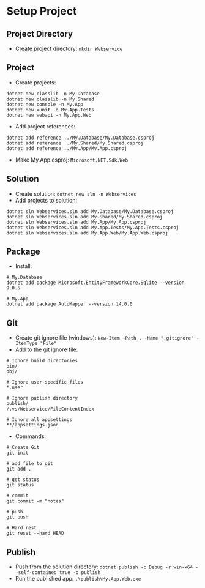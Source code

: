 # Setup Project

## Project Directory
* Create project directory: `mkdir Webservice`

## Project
* Create projects:
```
dotnet new classlib -n My.Database
dotnet new classlib -n My.Shared
dotnet new console -n My.App
dotnet new xunit -o My.App.Tests
dotnet new webapi -n My.App.Web
```
* Add project references:
```
dotnet add reference ../My.Database/My.Database.csproj
dotnet add reference ../My.Shared/My.Shared.csproj
dotnet add reference ../My.App/My.App.csproj
```
* Make My.App.csproj: `Microsoft.NET.Sdk.Web`

## Solution
* Create solution: `dotnet new sln -n Webservices`
* Add projects to solution: 
```
dotnet sln Webservices.sln add My.Database/My.Database.csproj
dotnet sln Webservices.sln add My.Shared/My.Shared.csproj
dotnet sln Webservices.sln add My.App/My.App.csproj
dotnet sln Webservices.sln add My.App.Tests/My.App.Tests.csproj
dotnet sln Webservices.sln add My.App.Web/My.App.Web.csproj
```

## Package
* Install:
```
# My.Database
dotnet add package Microsoft.EntityFrameworkCore.Sqlite --version 9.0.5

# My.App
dotnet add package AutoMapper --version 14.0.0
```

## Git
* Create git ignore file (windows): `New-Item -Path . -Name ".gitignore" -ItemType "File"`
* Add to the git ignore file:
```
# Ignore build directories
bin/
obj/

# Ignore user-specific files
*.user

# Ignore publish directory
publish/
/.vs/Webservice/FileContentIndex

# Ignore all appsettings
**/appsettings.json

```
* Commands:
```
# Create Git
git init

# add file to git
git add .

# get status
git status

# commit
git commit -m "notes"

# push
git push

# Hard rest
git reset --hard HEAD
```

## Publish
* Push from the solution directory: `dotnet publish -c Debug -r win-x64 --self-contained true -o publish`
* Run the published app: `.\publish\My.App.Web.exe`